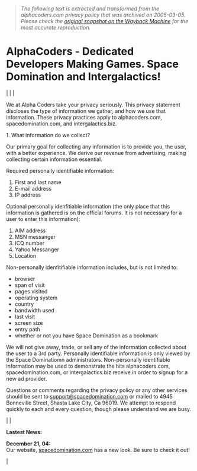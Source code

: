 > *The following text is extracted and transformed from the alphacoders.com privacy policy that was archived on 2005-03-05. Please check the [original snapshot on the Wayback Machine](https://web.archive.org/web/20050305183000id_/http%3A//www.alphacoders.com/privacy.html) for the most accurate reproduction.*

# AlphaCoders - Dedicated Developers Making Games. Space Domination and Intergalactics!

|  |  | 

We at Alpha Coders take your privacy seriously. This privacy statement discloses the type of information we gather, and how we use that information. These privacy practices apply to alphacoders.com, spacedomination.com, and intergalactics.biz.

1\. What information do we collect? 

Our primary goal for collecting any information is to provide you, the user, with a better experience. We derive our revenue from advertising, making collecting certain information essential.

Required personally identifiable information:

  1. First and last name
  2. E-mail address
  3. IP address 



Optional personally idenfitiable information (the only place that this information is gathered is on the official forums. It is not necessary for a user to enter this information):

  1. AIM address
  2. MSN messanger
  3. ICQ number
  4. Yahoo Messanger
  5. Location



Non-personally idenfitifiable information includes, but is not limited to:

  * browser
  * span of visit
  * pages visited
  * operating system
  * country
  * bandwidth used
  * last visit
  * screen size
  * entry path
  * whether or not you have Space Domination as a bookmark



We will not give away, trade, or sell any of the information collected about the user to a 3rd party. Personally identifiable information is only viewed by the Space Dominatiomn administrators. Non-personally identifiable information may be used to demonstrate the hits alphacoders.com, spacedomination.com, or intergalactics.biz receive in order to signup for a new ad provider. 

Questions or comments regarding the privacy policy or any other services should be sent to support@spacedomination.com or mailed to 4945 Bonneville Street, Shasta Lake City, Ca 96019. We attempt to respond quickly to each and every question, though please understand we are busy. 

|  | 

**Lastest News:**

**December 21, 04:**  
Our website, [spacedomination.com](http://www.spacedomination.com/) has a new look. Be sure to check it out!

| 
